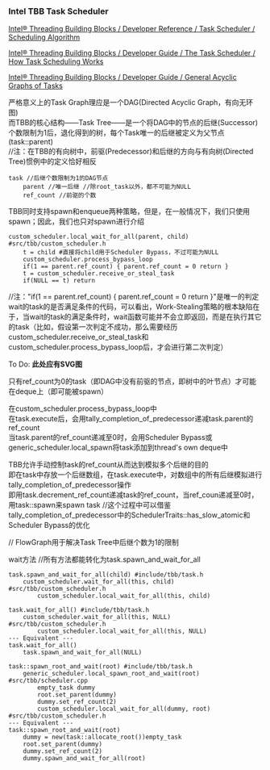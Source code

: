 
### Intel TBB Task Scheduler
    
[Intel® Threading Building Blocks / Developer Reference / Task Scheduler / Scheduling Algorithm](https://software.intel.com/content/www/us/en/develop/documentation/tbb-documentation/top/intel-threading-building-blocks-developer-reference/task-scheduler/scheduling-algorithm.html)       
     
[Intel® Threading Building Blocks / Developer Guide / The Task Scheduler / How Task Scheduling Works](https://software.intel.com/content/www/us/en/develop/documentation/tbb-documentation/top/intel-threading-building-blocks-developer-guide/the-task-scheduler/how-task-scheduling-works.html)       

[Intel® Threading Building Blocks / Developer Guide / General Acyclic Graphs of Tasks](https://software.intel.com/content/www/us/en/develop/documentation/tbb-documentation/top/intel-threading-building-blocks-developer-guide/the-task-scheduler/general-acyclic-graphs-of-tasks.html)

严格意义上的Task Graph理应是一个DAG(Directed Acyclic Graph，有向无环图)      
而TBB的核心结构——Task Tree——是一个将DAG中的节点的后继(Successor)个数限制为1后，退化得到的树，每个Task唯一的后继被定义为父节点(task::parent)     
//注：在TBB的有向树中，前驱(Predecessor)和后继的方向与有向树(Directed Tree)惯例中的定义恰好相反  

```
task //后继个数限制为1的DAG节点  
    parent //唯一后继 //除root_task以外，都不可能为NULL
    ref_count //前驱的个数
```                    
    
TBB同时支持spawn和enqueue两种策略，但是，在一般情况下，我们只使用spawn；因此，我们也只对spawn进行介绍          
   
```   
custom_scheduler.local_wait_for_all(parent, child) #src/tbb/custom_scheduler.h
    t = child #直接将child用于Scheduler Bypass，不过可能为NULL
    custom_scheduler.process_bypass_loop   
    if(1 == parent.ref_count) { parent.ref_count = 0 return }    
    t = custom_scheduler.receive_or_steal_task  
    if(NULL == t) return
```   
//注："if(1 == parent.ref_count) { parent.ref_count = 0 return }"是唯一的判定wait的task的是否满足条件的代码，可以看出，Work-Stealing策略的根本缺陷在于，当wait的task的满足条件时，wait函数可能并不会立即返回，而是在执行其它的task（比如，假设第一次判定不成功，那么需要经历custom_scheduler.receive_or_steal_task和custom_scheduler.process_bypass_loop后，才会进行第二次判定）

To Do: **此处应有SVG图**    

只有ref_count为0的task（即DAG中没有前驱的节点，即树中的叶节点）才可能在deque上（即可能被spawn）   
    
在custom_scheduler.process_bypass_loop中     
在task.execute后，会用tally_completion_of_predecessor递减task.parent的ref_count    
当task.parent的ref_count递减至0时，会用Scheduler Bypass或generic_scheduler.local_spawn将task添加到thread's own deque中        
      
TBB允许手动控制task的ref_count从而达到模拟多个后继的目的     
即在task中存放一个后继数组，在task.execute中，对数组中的所有后继模拟进行tally_completion_of_predecessor操作      
即用task.decrement_ref_count递减task的ref_count，当ref_coun递减至0时，用task::spawn来spawn task //这个过程中可以借鉴tally_completion_of_predecessor中的SchedulerTraits::has_slow_atomic和Scheduler Bypass的优化     

// FlowGraph用于解决Task Tree中后继个数为1的限制   

wait方法 //所有方法都能转化为task.spawn_and_wait_for_all     

```         
task.spawn_and_wait_for_all(child) #include/tbb/task.h     
    custom_scheduler.wait_for_all(this, child) #src/tbb/custom_scheduler.h   
        custom_scheduler.local_wait_for_all(this, child)      
```    

```         
task.wait_for_all() #include/tbb/task.h     
    custom_scheduler.wait_for_all(this, NULL) #src/tbb/custom_scheduler.h   
        custom_scheduler.local_wait_for_all(this, NULL)      
--- Equivalent ---      
task.wait_for_all() 
    task.spawn_and_wait_for_all(NULL)
```    

```
task::spawn_root_and_wait(root) #include/tbb/task.h
    generic_scheduler.local_spawn_root_and_wait(root) #src/tbb/scheduler.cpp
        empty_task dummy   
        root.set_parent(dummy)  
        dummy.set_ref_count(2)   
        custom_scheduler.local_wait_for_all(dummy, root) #src/tbb/custom_scheduler.h    
--- Equivalent ---      
task::spawn_root_and_wait(root)
    dummy = new(task::allocate_root())empty_task 
    root.set_parent(dummy)
    dummy.set_ref_count(2)   
    dummy.spawn_and_wait_for_all(root)
```  




 

